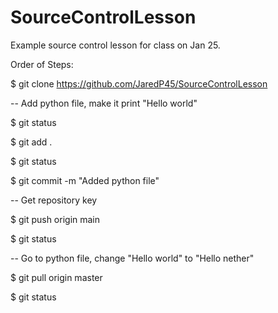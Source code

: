 # SourceControlLesson
Example source control lesson for class on Jan 25.

Order of Steps:

$ git clone https://github.com/JaredP45/SourceControlLesson

-- Add python file, make it print "Hello world"

$ git status

$ git add . 

$ git status

$ git commit -m "Added python file"

-- Get repository key 

$ git push origin main

$ git status

-- Go to python file, change "Hello world" to "Hello nether"

$ git pull origin master

$ git status
